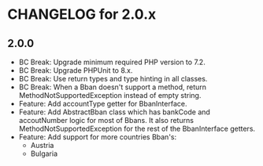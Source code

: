 CHANGELOG for 2.0.x
===================

2.0.0
------------------

 - BC Break: Upgrade minimum required PHP version to 7.2.
 - BC Break: Upgrade PHPUnit to 8.x.
 - BC Break: Use return types and type hinting in all classes.
 - BC Break: When a Bban doesn't support a method, return MethodNotSupportedException instead of empty string.
 - Feature: Add accountType getter for BbanInterface.
 - Feature: Add AbstractBban class which has bankCode and accoutNumber logic for most of Bbans. It also returns MethodNotSupportedException for the rest of the BbanInterface getters.
 - Feature: Add support for more countries Bban's:
    - Austria
    - Bulgaria